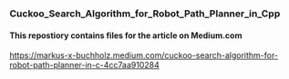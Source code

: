 ### Cuckoo_Search_Algorithm_for_Robot_Path_Planner_in_Cpp

#### This repostiory contains files for the article on Medium.com
https://markus-x-buchholz.medium.com/cuckoo-search-algorithm-for-robot-path-planner-in-c-4cc7aa910284
